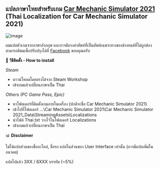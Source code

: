 

<h2>แปลภาษาไทยสำหรับเกม <a href="https://store.steampowered.com/app/1190000/Car_Mechanic_Simulator_2021">Car Mechanic Simulator 2021</a><br/> (Thai Localization for Car Mechanic Simulator 2021)</h2>

![image](https://github.com/taewaponb/cms-2021-th/assets/28794539/2572d16c-5f40-495d-a8b9-b68adb697683)

ผมแปลตัวเกมจากภาษาอังกฤษ และอาจมีบางคำศัพท์ที่เป็นศัพท์เฉพาะทางของช่างยนต์ที่ไม่ถูกต้อง สามารถติชมเพื่อปรับปรุงได้ที่ [Facebook](https://www.facebook.com/taewaponb) ขอบคุณครับ

**📝 วิธีติดตั้ง - How to install**

*Steam*
- ดาวน์โหลดโดยตรงได้จาก Steam Workshop
- เข้าเกมแล้วเปลี่ยนภาษาเป็น Thai

*Others (PC Game Pass, Epic)*
- หาโฟลเดอร์ที่ติดตั้งเกมภายในเครื่อง (ปกติจะชื่อ Car Mechanic Simulator 2021)
- เข้าไปที่โฟลเดอร์ ...\Car Mechanic Simulator 2021\Car Mechanic Simulator 2021_Data\StreamingAssets\Localizations
- นำไฟล์ Thai.txt วางไว้ในโฟลเดอร์ Localizations
- เข้าเกมแล้วเปลี่ยนภาษาเป็น Thai

📊 **Disclaimer**

ไม่ได้แปลส่วนของชื่ออะไหล่, ชื่อรถ แปลในส่วนของ User Interface เท่านั้น (อาจมีแปลเพิ่มในอนาคต)

แปลไปแล้ว 3XX / 6XXX บรรทัด (~5%)
